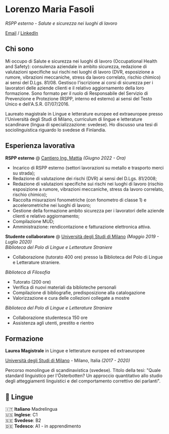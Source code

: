 # Lorenzo Maria Fasoli

_RSPP esterno - Salute e sicurezza nei luoghi di lavoro_

[Email](mailto:lorenzo@madsailors.eu) / [LinkedIn](https://www.linkedin.com/in/lorenzofasoli/)

## Chi sono

Mi occupo di Salute e sicurezza nei luoghi di lavoro (Occupational Health and Safety): consulenza aziendale in ambito sicurezza, redazione di valutazioni specifiche sui rischi nei luoghi di lavoro (DVR, esposizione a rumore, vibrazioni meccaniche, stress da lavoro correlato, rischio chimico) ai sensi del D.Lgs. 81/08. Gestisco l'iscrizione ai corsi di sicurezza per i lavoratori delle aziende clienti e il relativo aggiornamento della loro formazione. Sono formato per il ruolo di Responsabile del Servizio di Prevenzione e Protezione (RSPP, interno ed esterno) ai sensi del Testo Unico e dell'A.S.R. 07/07/2016.

Laureato magistrale in Lingue e letterature europee ed extraeuropee presso l'Università degli Studi di Milano, curriculum di lingue e letterature scandinave (lingua di specializzazione: svedese). Ho discusso una tesi di sociolinguistica riguardo lo svedese di Finlandia. 

## Esperienza lavorativa

**RSPP esterno** @ [Cantiero Ing. Mattia]() _(Giugno 2022 - Ora)_ <br>
- Incarico di RSPP esterno (settori lavorazioni su metallo e trasporto merci su strada);
- Redazione di valutazione dei rischi (DVR) ai sensi del D.Lgs. 81/2008;
- Redazione di valutazioni specifiche sui rischi nei luoghi di lavoro (rischio esposizione a rumore, vibrazioni meccaniche, stress da lavoro correlato, rischio chimico);
- Raccolta misurazioni fonometriche (con fonometro di classe 1) e accelerometriche nei luoghi di lavoro;
- Gestione della formazione ambito sicurezza per i lavoratori delle aziende clienti e relativo aggiornamento;
- Compilazione MUD;
- Amministrazione: rendicontazione e fatturazione elettronica attiva.

**Studente collaboratore** @ [Università degli Studi di Milano](https://www.unimi.it/it) _(Maggio 2019 - Luglio 2020)_ <br>
_Biblioteca del Polo di Lingue e Letterature Straniere_
- Collaborazione (tutorato 400 ore) presso la Biblioteca del Polo di Lingue e Letterature straniere.

_Biblioteca di Filosofia_
- Tutorato (200 ore)
- Verifica di nuovi materiali da biblioteche personali
- Compilazione di bibliografie, predisposizione alla catalogazione
- Valorizzazione e cura delle collezioni collegate a mostre

_Biblioteca del Polo di Lingue e Letterature Straniere_
- Collaborazione studentesca 150 ore
- Assistenza agli utenti, prestito e rientro

## Formazione

**Laurea Magistrale** in Lingue e letterature europee ed extraeuropee <br>

[Università degli Studi di Milano](https://www.unimi.it/it) - Milano, Italia _(2017 - 2020)_ <br>

Percorso monolingue di scandinavistica (svedese). Titolo della tesi: "Quale standard linguistico per l'Österbotten? Un approccio quantitativo allo studio degli atteggiamenti linguistici e del comportamento correttivo dei parlanti".

## 💬 Lingue

🇮🇹 **Italiano** Madrelingua <br>
🇺🇸 **Inglese**: C1 <br>
🇸🇪 **Svedese**: B2 <br>
🇩🇪 **Tedesco**: A1 - in apprendimento <br>
